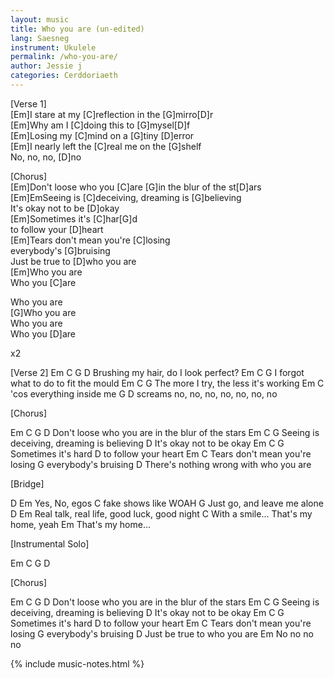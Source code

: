 ```yaml
---
layout: music
title: Who you are (un-edited)
lang: Saesneg
instrument: Ukulele
permalink: /who-you-are/
author: Jessie j
categories: Cerddoriaeth
---
```


[Verse 1]  
[Em]I stare at my [C]reflection in the [G]mirro[D]r  
[Em]Why am I [C]doing this to [G]mysel[D]f  
[Em]Losing my [C]mind on a [G]tiny [D]error  
[Em]I nearly left the [C]real me on the [G]shelf  
No, no, no, [D]no  
  
[Chorus]  
[Em]Don't loose who you [C]are [G]in the blur of the st[D]ars  
[Em]EmSeeing is [C]deceiving, dreaming is [G]believing  
It's okay not to be [D]okay  
[Em]Sometimes it's [C]har[G]d  
to follow your [D]heart  
[Em]Tears don't mean you're [C]losing  
everybody's [G]bruising  
Just be true to [D]who you are  
[Em]Who you are  
Who you [C]are  
  
Who you are  
[G]Who you are  
Who you are  
Who you [D]are  
  
x2

[Verse 2]
Em          C               G        D
Brushing my hair, do I look perfect?
Em               C                  G
I forgot what to do to fit the mould
Em         C                  G
The more I try, the less it's working
Em              C
'cos everything inside me
        G                      D
screams no, no, no, no, no, no, no


[Chorus]

Em                  C  G                        D
Don't loose who you are in the blur of the stars
Em         C                     G
Seeing is deceiving, dreaming is believing
                 D
It's okay not to be okay
Em             C    G
Sometimes it's hard
                    D
to follow your heart
Em                      C
Tears don't mean you're losing
            G
everybody's bruising
                D
There's nothing wrong with who you are

[Bridge]

D         Em
Yes, No, egos
                C
fake shows like WOAH
             G
Just go, and leave me alone
D               Em
Real talk, real life, good luck, good night
C
With a smile...
That's my home, yeah
Em
That's my home...

[Instrumental Solo]

Em C G D

[Chorus]

Em                  C  G                        D
Don't loose who you are in the blur of the stars
Em         C                     G
Seeing is deceiving, dreaming is believing
                 D
It's okay not to be okay
Em             C    G
Sometimes it's hard
                    D
to follow your heart
Em                      C
Tears don't mean you're losing
            G
everybody's bruising
                D
Just be true to who you are
Em
No no no no

{% include music-notes.html %}